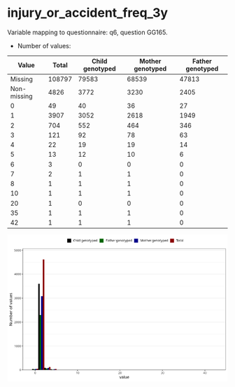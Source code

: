 # injury_or_accident_freq_3y
Variable mapping to questionnaire: q6, question GG165.
- Number of values:

| Value | Total | Child genotyped | Mother genotyped | Father genotyped |
| ----- | ----- | --------------- | ---------------- | ---------------- |
| Missing | 108797 | 79583 | 68539 | 47813 |
| Non-missing | 4826 | 3772 | 3230 | 2405 |
| 0 | 49 | 40 | 36 | 27 |
| 1 | 3907 | 3052 | 2618 | 1949 |
| 2 | 704 | 552 | 464 | 346 |
| 3 | 121 | 92 | 78 | 63 |
| 4 | 22 | 19 | 19 | 14 |
| 5 | 13 | 12 | 10 | 6 |
| 6 | 3 | 0 | 0 | 0 |
| 7 | 2 | 1 | 1 | 0 |
| 8 | 1 | 1 | 1 | 0 |
| 10 | 1 | 1 | 1 | 0 |
| 20 | 1 | 0 | 0 | 0 |
| 35 | 1 | 1 | 1 | 0 |
| 42 | 1 | 1 | 1 | 0 |



![](injury_or_accident_freq_3y_n.png)



